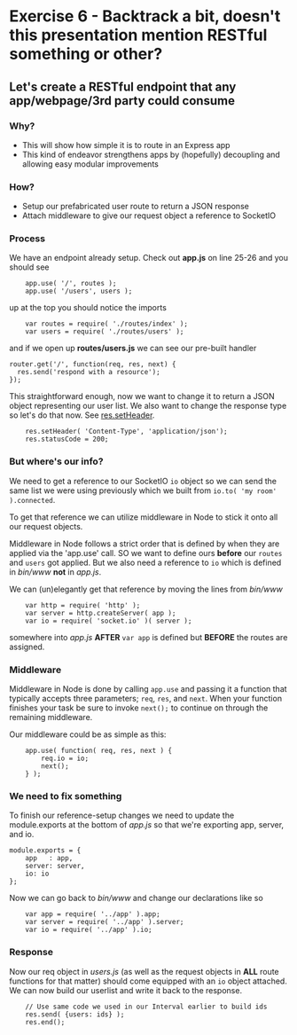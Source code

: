 # Exercise 6 - Backtrack a bit, doesn't this presentation mention RESTful something or other?
## Let's create a RESTful endpoint that any app/webpage/3rd party could consume
### Why?
- This will show how simple it is to route in an Express app
- This kind of endeavor strengthens apps by (hopefully) decoupling and allowing easy modular improvements

### How?
- Setup our prefabricated user route to return a JSON response
- Attach middleware to give our request object a reference to SocketIO


### Process
We have an endpoint already setup. Check out **app.js** on line 25-26 and you should see
```
	app.use( '/', routes );
	app.use( '/users', users );
```
up at the top you should notice the imports
```
	var routes = require( './routes/index' );
	var users = require( './routes/users' );
```
and if we open up **routes/users.js** we can see our pre-built handler
```
router.get('/', function(req, res, next) {
  res.send('respond with a resource');
});
```
This straightforward enough, now we want to change it to return a JSON object representing our user list.
We also want to change the response type so let's do that now. See [res.setHeader](https://nodejs.org/api/http.html#http_response_setheader_name_value).
```
	res.setHeader( 'Content-Type', 'application/json');
	res.statusCode = 200;
```

### But where's our info?
We need to get a reference to our SocketIO `io` object so we can send the same list we were
using previously which we built from `io.to( 'my room' ).connected`.

To get that reference we can utilize middleware in Node to stick it onto all our request objects.

Middleware in Node follows a strict order that is defined by when they are applied via the 'app.use' call.
SO we want to define ours **before** our `routes` and `users` got applied. But we also need a reference to `io`
which is defined in *bin/www* **not** in *app.js*.

We can (un)elegantly get that reference by moving the lines from *bin/www*
```
	var http = require( 'http' );
	var server = http.createServer( app );
	var io = require( 'socket.io' )( server );
```
somewhere into *app.js* **AFTER** `var app` is defined but **BEFORE** the routes are assigned.

### Middleware
Middleware in Node is done by calling `app.use` and passing it a function that typically accepts
three parameters; `req`, `res`, and `next`. When your function finishes your task be sure to invoke `next();`
to continue on through the remaining middleware.

Our middleware could be as simple as this:
```
	app.use( function( req, res, next ) {
		req.io = io;
		next();
	} );
```

### We need to fix something
To finish our reference-setup changes we need to update the module.exports at the bottom of *app.js* so that
we're exporting app, server, and io.
```
module.exports = {
	app   : app,
	server: server,
	io: io
};
```

Now we can go back to *bin/www* and change our declarations like so
```
	var app = require( '../app' ).app;
	var server = require( '../app' ).server;
	var io = require( '../app' ).io;
```

### Response
Now our req object in *users.js* (as well as the request objects in **ALL** route functions for that matter)
should come equipped with an `io` object attached. We can now build our userlist and write it back to the response.
```
	// Use same code we used in our Interval earlier to build ids
	res.send( {users: ids} );
	res.end();
```
